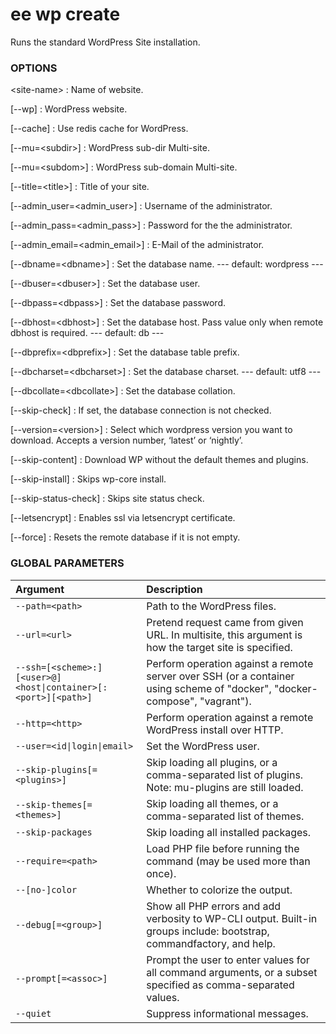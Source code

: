 # ee wp create

Runs the standard WordPress Site installation.

### OPTIONS

&lt;site-name&gt;
: Name of website.

[\--wp]
: WordPress website.

[\--cache]
: Use redis cache for WordPress.


[\--mu=&lt;subdir&gt;]
: WordPress sub-dir Multi-site.

[\--mu=&lt;subdom&gt;]
: WordPress sub-domain Multi-site.

[\--title=&lt;title&gt;]
: Title of your site.

[\--admin_user=&lt;admin_user&gt;]
: Username of the administrator.

[\--admin_pass=&lt;admin_pass&gt;]
: Password for the the administrator.

[\--admin_email=&lt;admin_email&gt;]
: E-Mail of the administrator.

[\--dbname=&lt;dbname&gt;]
: Set the database name.
\---
default: wordpress
\---

[\--dbuser=&lt;dbuser&gt;]
: Set the database user.

[\--dbpass=&lt;dbpass&gt;]
: Set the database password.

[\--dbhost=&lt;dbhost&gt;]
: Set the database host. Pass value only when remote dbhost is required.
\---
default: db
\---

[\--dbprefix=&lt;dbprefix&gt;]
: Set the database table prefix.

[\--dbcharset=&lt;dbcharset&gt;]
: Set the database charset.
\---
default: utf8
\---

[\--dbcollate=&lt;dbcollate&gt;]
: Set the database collation.

[\--skip-check]
: If set, the database connection is not checked.

[\--version=&lt;version&gt;]
: Select which wordpress version you want to download. Accepts a version number, ‘latest’ or ‘nightly’.

[\--skip-content]
: Download WP without the default themes and plugins.

[\--skip-install]
: Skips wp-core install.

[\--skip-status-check]
: Skips site status check.

[\--letsencrypt]
: Enables ssl via letsencrypt certificate.

[\--force]
: Resets the remote database if it is not empty.

### GLOBAL PARAMETERS

| **Argument**    | **Description**              |
|:----------------|:-----------------------------|
| `--path=<path>` | Path to the WordPress files. |
| `--url=<url>` | Pretend request came from given URL. In multisite, this argument is how the target site is specified. |
| `--ssh=[<scheme>:][<user>@]<host\|container>[:<port>][<path>]` | Perform operation against a remote server over SSH (or a container using scheme of "docker", "docker-compose", "vagrant"). |
| `--http=<http>` | Perform operation against a remote WordPress install over HTTP. |
| `--user=<id\|login\|email>` | Set the WordPress user. |
| `--skip-plugins[=<plugins>]` | Skip loading all plugins, or a comma-separated list of plugins. Note: mu-plugins are still loaded. |
| `--skip-themes[=<themes>]` | Skip loading all themes, or a comma-separated list of themes. |
| `--skip-packages` | Skip loading all installed packages. |
| `--require=<path>` | Load PHP file before running the command (may be used more than once). |
| `--[no-]color` | Whether to colorize the output. |
| `--debug[=<group>]` | Show all PHP errors and add verbosity to WP-CLI output. Built-in groups include: bootstrap, commandfactory, and help. |
| `--prompt[=<assoc>]` | Prompt the user to enter values for all command arguments, or a subset specified as comma-separated values. |
| `--quiet` | Suppress informational messages. |
